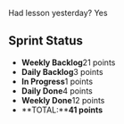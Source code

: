 Had lesson yesterday? Yes

## Sprint Status
-   **Weekly Backlog**21 points
-   **Daily Backlog**3 points
-   **In Progress**1 points
-   **Daily Done**4 points
-   **Weekly Done**12 points
-   **TOTAL:****41 points**
